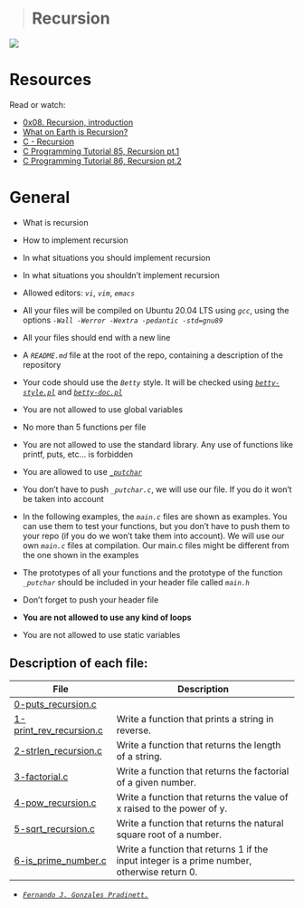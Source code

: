 ># Recursion

![](https://s3.amazonaws.com/intranet-projects-files/holbertonschool-low_level_programming/219/a88.jpg)

# Resources

Read or watch:

- [0x08. Recursion, introduction](https://holbertonintranet.s3.amazonaws.com/uploads/misc/2021/1/2818ba6f14f644b871dcbd746925fa15b8cd5937.pdf?X-Amz-Algorithm=AWS4-HMAC-SHA256&X-Amz-Credential=AKIARDDGGGOU5BHMTQX4%2F20220611%2Fus-east-1%2Fs3%2Faws4_request&X-Amz-Date=20220611T002159Z&X-Amz-Expires=86400&X-Amz-SignedHeaders=host&X-Amz-Signature=981ce0f620287ef086ddfb9f4c6a8d79c2b776995b7bb4a9cde7b4530373df44)
- [What on Earth is Recursion?](https://www.youtube.com/watch?v=Mv9NEXX1VHc&ab_channel=Computerphile)
- [C - Recursion](https://www.tutorialspoint.com/cprogramming/c_recursion.htm)
- [C Programming Tutorial 85, Recursion pt.1](https://www.youtube.com/watch?v=XGxbXMP6k8k&ab_channel=iTzAdam5X)
- [C Programming Tutorial 86, Recursion pt.2](https://www.youtube.com/watch?v=7XiIS6HobNs&ab_channel=iTzAdam5X)

# General

- What is recursion
- How to implement recursion
- In what situations you should implement recursion
- In what situations you shouldn’t implement recursion


- Allowed editors: _`vi`_, _`vim`_, _`emacs`_
- All your files will be compiled on Ubuntu 20.04 LTS using _`gcc`_, using the options _`-Wall -Werror -Wextra -pedantic -std=gnu89`_
- All your files should end with a new line
- A _`README.md`_ file at the root of the repo, containing a description of the repository
- Your code should use the _`Betty`_ style. It will be checked using [_`betty-style.pl`_](https://github.com/holbertonschool/Betty/blob/master/betty-style.pl) and [_`betty-doc.pl`_](https://github.com/holbertonschool/Betty/blob/master/betty-doc.pl)
- You are not allowed to use global variables
- No more than 5 functions per file
- You are not allowed to use the standard library. Any use of functions like printf, puts, etc… is forbidden
- You are allowed to use [_`_putchar`_](https://github.com/holbertonschool/_putchar.c/blob/master/_putchar.c)
- You don’t have to push _`_putchar.c`_, we will use our file. If you do it won’t be taken into account
- In the following examples, the _`main.c`_ files are shown as examples. You can use them to test your functions, but you don’t have to push them to your repo (if you do we won’t take them into account). We will use our own _`main.c`_ files at compilation. Our main.c files might be different from the one shown in the examples
- The prototypes of all your functions and the prototype of the function _`_putchar`_ should be included in your header file called _`main.h`_
- Don’t forget to push your header file
- **You are not allowed to use any kind of loops**
- You are not allowed to use static variables

## Description of each file:

| File | Description |
| ------ | ------ |
| [0-puts_recursion.c](https://github.com/gpradinett/holbertonschool-low_level_programming/blob/main/0x08-recursion/0-puts_recursion.c) |  |
| [1-print_rev_recursion.c](https://github.com/gpradinett/holbertonschool-low_level_programming/blob/main/0x08-recursion/1-print_rev_recursion.c) | Write a function that prints a string in reverse. |
| [2-strlen_recursion.c](https://github.com/gpradinett/holbertonschool-low_level_programming/blob/main/0x08-recursion/2-strlen_recursion.c) | Write a function that returns the length of a string. |
| [3-factorial.c](https://github.com/gpradinett/holbertonschool-low_level_programming/blob/main/0x08-recursion/3-factorial.c) | Write a function that returns the factorial of a given number. |
 [4-pow_recursion.c](https://github.com/gpradinett/holbertonschool-low_level_programming/blob/main/0x08-recursion/4-pow_recursion.c) |Write a function that returns the value of x raised to the power of y. |
| [5-sqrt_recursion.c](https://github.com/gpradinett/holbertonschool-low_level_programming/blob/main/0x08-recursion/5-sqrt_recursion.c) | Write a function that returns the natural square root of a number. |
| [6-is_prime_number.c](https://github.com/gpradinett/holbertonschool-low_level_programming/blob/main/0x08-recursion/6-is_prime_number.c) | Write a function that returns 1 if the input integer is a prime number, otherwise return 0. |

 - [_`Fernando J. Gonzales Pradinett.`_](https://twitter.com/gpradinett) 
